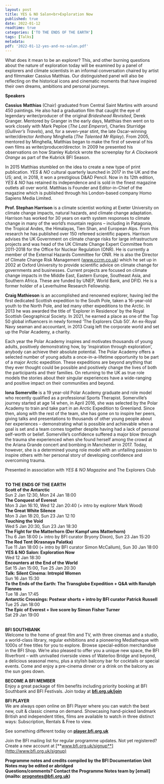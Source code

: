 ```yaml
---
layout: post
title: YES & NO Salon<br>Exploration Now
published: true
date: 2022-01-12
readtime: true
categories: ['TO THE ENDS OF THE EARTH']
tags: [Talks]
metadata: 
pdf: '2022-01-12-yes-and-no-salon.pdf'
---
```


What does it mean to be an explorer? This, and other burning questions about the nature of exploration today will be examined by a panel of explorers and climate scientists in an informal conversation chaired by artist and filmmaker Cassius Matthias. Our distinguished panel will also be reflecting on the historical icons and cinematic moments that have inspired their own dreams, ambitions and personal journeys.

**Speakers**

**Cassius**  **Matthias** (Chair) graduated from Central Saint Martins with around 450 paintings. He also had a graduation film that caught the eye of legendary writer/producer of the original _Brideshead Revisited_, Derek Granger. Mentored by Granger in the early days, Matthias then went on to work closely with Mark Peploe (_The Last Emperor_), Charles Sturridge (_Gulliver’s Travels_), and, for a seven-year stint, the late Oscar-winning writer/director Anthony Minghella  (_The Talented Mr Ripley_). From 2005, mentored by Minghella, Matthias began to make the first of several of his own films as writer/producer/director. In 2009 he presented his observations on how Stanley Kubrick wrote the screenplay for _A Clockwork Orange_ as part of the Kubrick BFI Season.

In 2015 Matthias stumbled on the idea to create a new type of print publication. _YES & NO_ cultural quarterly launched in 2017 in the UK and the US; and, in 2018, it won a prestigious D&AD Pencil. Now in its 12th edition, _YES & NO_ has retained its independence and is sold in the finest magazine outlets all over world. Matthias is Founder and Editor-in-Chief of the magazine which is published through his London-based company Homo Sapiens  Media Limited.

**Prof. Stephan Harrison** is a climate scientist working at Exeter University on climate change impacts, natural hazards, and climate change adaptation. Harrison has worked for 30 years on earth system responses to climate change in many of the world’s mountain regions – including in Patagonia, the Tropical Andes, the Himalayas, Tien Shan, and European Alps. From this research he has published over 150 refereed scientific papers. Harrison advises the UK Government on climate change risks for large infrastructure projects and was head of the UK Climate Change Expert Committee from 2011-2018 for the Office for Nuclear Regulation (ONR). He is currently a member of the External Hazards Committee for ONR. He is also the Director of Climate Change Risk Management (www.ccrm.co.uk) which he set up in 2002 at Oxford University to provide scientific advice on climate change for governments and businesses. Current projects are focused on climate change impacts in the Middle East, Eastern Europe, Southeast Asia, and Southern Africa. These are funded by UNEP, World Bank, and DFID. He is a former holder of a Leverhulme Research Fellowship.

**Craig Mathieson** is an accomplished and renowned explorer, having led the first dedicated Scottish expedition to the South Pole, taken a 16-year-old youth to the North Pole, and led many other expeditions to the Arctic. In 2013 he was awarded the title of ‘Explorer in Residence’ by the Royal Scottish Geographical Society. In 2021, he earned a place as one of the Top 50 global influencers in newly formed ‘The Explorers Club 50’. An ex-Royal Navy seaman and accountant, in 2013 Craig left the corporate world and set up the Polar Academy, a charity.

Each year the Polar Academy inspires and motivates thousands of young adults, positively demonstrating how, by ‘inspiration through exploration’, anybody can achieve their absolute potential. The Polar Academy offers a selected number of young adults a once-in-a-lifetime opportunity to be part of a major Arctic expedition. These expeditions are beyond anything that they ever thought could be possible and positively change the lives of both the participants and their families. On returning to the UK as true role models the stories about their singular experiences have a wide-ranging and positive impact on their communities and beyond.

**Iona Somerville** is a 19 year-old Polar Academy graduate and role model who recently qualified as a professional Sports Therapist. Somerville’s journey started at age 14 when, in April 2016, she was selected by the Polar Academy to train and take part in an Arctic Expedition to Greenland. Since then, along with the rest of the team, she has gone on to inspire her peers, giving talks and presentations to thousands of other young people about her experiences – demonstrating what is possible and achievable when a goal is set and a team comes together despite having had a lack of personal self-worth or belief. Somerville’s confidence suffered a major blow through the trauma she experienced when she found herself among the crowd at the Ariana Grande concert and bombing in Manchester in 2017. Today, however, she is a determined young role model with an unfailing passion to inspire others with her personal story of developing confidence and overcoming trauma.
<br>

Presented in association with  _YES & NO Magazine_ and The Explorers Club
<br><br>

**TO THE ENDS OF THE EARTH**<br>
**Scott of the Antarctic**<br>
Sun 2 Jan 12:30, Mon 24 Jan 18:00<br>
**The Conquest of Everest**<br>
Mon 3 Jan 16:10, Wed 12 Jan 20:40 (+ intro by explorer Mark Wood)<br>
**The Great White Silence**<br>
Mon 3 Jan 18:20, Sun 23 Jan 12:10<br>
**Touching the Void**<br>
Wed 5 Jan 20:30, Sun 23 Jan 18:30<br>
**The Fight for the Matterhorn  (Der Kampf ums Matterhorn)**<br>
Thu 6 Jan 18:00 (+ intro by BFI curator Bryony Dixon), Sun 23 Jan 15:20<br>
**The Red Tent (Krasnaya Palatka)**<br>
Tue 11 Jan 18:00 (+ intro by BFI curator Simon McCallum), Sun 30 Jan 18:00<br>
**YES & NO Salon: Exploration Now**<br>
Wed 12 Jan 18:30<br>
**Encounters at the End of the World**<br>
Sat 15 Jan 15:00, Tue 25 Jan 20:30<br>
**Talk: Silent Cinema: Intrepid Women**<br>
Sun 16 Jan 15:30<br>
**To the Ends of the Earth: The Transglobe Expedition + Q&A with Ranulph Fiennes**<br>
Tue 18 Jan 17:45<br>
**Antarctic Crossings: Postwar shorts + intro by BFI curator Patrick Russell**<br>
Tue 25 Jan 18:00<br>
**The Epic of Everest + live score by  Simon Fisher Turner**<br>
Sat 29 Jan 19:00<br>
<br>

**BFI SOUTHBANK**  
Welcome to the home of great film and TV, with three cinemas and a studio, a world-class library, regular exhibitions and a pioneering Mediatheque with 1000s of free titles for you to explore. Browse special-edition merchandise in the BFI Shop. We’re also pleased to offer you a unique new space, the BFI Riverfront – with unrivalled riverside views of Waterloo Bridge and beyond, a delicious seasonal menu, plus a stylish balcony bar for cocktails or special events. Come and enjoy a pre-cinema dinner or a drink on the balcony as the sun goes down.  

**BECOME A BFI MEMBER**  
Enjoy a great package of film benefits including priority booking at BFI Southbank and BFI Festivals. Join today at [**bfi.org.uk/join**](http://www.bfi.org.uk/join)  

**BFI PLAYER**  
 We are always open online on BFI Player where you can watch the best new, cult &amp; classic cinema on demand. Showcasing hand-picked landmark British and independent titles, films are available to watch in three distinct ways: Subscription, Rentals &amp; Free to view.  

See something different today on [**player.bfi.org.uk**](https://player.bfi.org.uk)  

Join the BFI mailing list for regular programme updates. Not yet registered? Create a new account at [**www.bfi.org.uk/signup**](http://www.bfi.org.uk/signup)

**Programme notes and credits compiled by the BFI Documentation Unit  
Notes may be edited or abridged  
Questions/comments? Contact the Programme Notes team by [email](mailto: prognotes@bfi.org.uk)**


<!--stackedit_data:
eyJoaXN0b3J5IjpbMTg0MTk3Njg2MV19
-->
